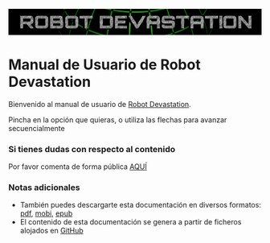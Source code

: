 [![Robot Devastation Logo](../assets/robotDevastation-800x82.png)](http://asrob-uc3m.github.io/workgroups/2017-05-28-robot-devastation.html)

# Manual de Usuario de Robot Devastation

Bienvenido al manual de usuario de [Robot Devastation](http://asrob-uc3m.github.io/workgroups/2017-05-28-robot-devastation.html).

Pincha en la opción que quieras, o utiliza las flechas para avanzar secuencialmente

### Si tienes dudas con respecto al contenido

Por favor comenta de forma pública [AQUÍ](https://github.com/asrob-uc3m/robotDevastation-user-manual/issues/new)

### Notas adicionales

* También puedes descargarte esta documentación en diversos formatos: [pdf](https://legacy.gitbook.com/download/pdf/book/asrob-uc3m/robotDevastation-user-manual?lang=es), [mobi](https://legacy.gitbook.com/download/mobi/book/asrob-uc3m/robotDevastation-user-manual?lang=es), [epub](https://legacy.gitbook.com/download/epub/book/asrob-uc3m/robotDevastation-user-manual?lang=es)
* El contenido de esta documentación se genera a partir de ficheros alojados en [GitHub](https://github.com/asrob-uc3m/robotDevastation-user-manual)
